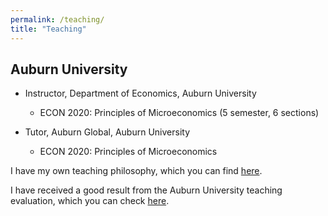 ```yaml
---
permalink: /teaching/
title: "Teaching"
---
```


## Auburn University
- Instructor, Department of Economics, Auburn University
	- ECON 2020: Principles of Microeconomics (5 semester, 6 sections) 

- Tutor, Auburn Global, Auburn University
	- ECON 2020: Principles of Microeconomics 

I have my own teaching philosophy, which you can find [here](https://github.com/kanekarsanket/kanekarsanket.github.io/raw/master/files/TeachingPhilosophy.pdf).

I have received a good result from the Auburn University teaching evaluation, which you can check [here](https://github.com/kanekarsanket/kanekarsanket.github.io/raw/master/files/TeachingEvaluation.pdf).


